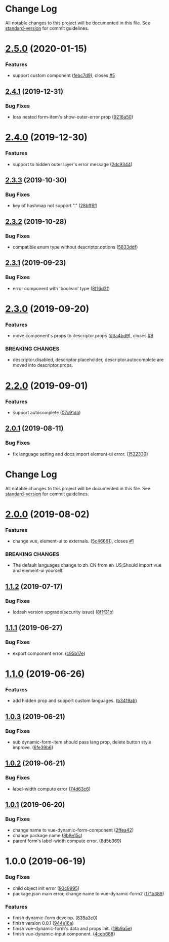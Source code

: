 # Change Log

All notable changes to this project will be documented in this file. See [standard-version](https://github.com/conventional-changelog/standard-version) for commit guidelines.

# [2.5.0](https://github.com/chenquincy/vue-dynamic-form-component/compare/v2.4.1...v2.5.0) (2020-01-15)


### Features

* support custom component ([febc7d9](https://github.com/chenquincy/vue-dynamic-form-component/commit/febc7d9)), closes [#5](https://github.com/chenquincy/vue-dynamic-form-component/issues/5)



## [2.4.1](https://github.com/chenquincy/vue-dynamic-form-component/compare/v2.4.0...v2.4.1) (2019-12-31)


### Bug Fixes

* loss nested form-item's show-outer-error prop ([9216a50](https://github.com/chenquincy/vue-dynamic-form-component/commit/9216a50))



# [2.4.0](https://github.com/chenquincy/vue-dynamic-form-component/compare/v2.3.3...v2.4.0) (2019-12-30)


### Features

* support to hidden outer layer's error message ([2dc9344](https://github.com/chenquincy/vue-dynamic-form-component/commit/2dc9344))



## [2.3.3](https://github.com/chenquincy/vue-dynamic-form-component/compare/v2.3.2...v2.3.3) (2019-10-30)


### Bug Fixes

* key of hashmap not support "." ([28bff6f](https://github.com/chenquincy/vue-dynamic-form-component/commit/28bff6f))



## [2.3.2](https://github.com/chenquincy/vue-dynamic-form-component/compare/v2.3.1...v2.3.2) (2019-10-28)


### Bug Fixes

* compatible enum type without descriptor.options ([5833ddf](https://github.com/chenquincy/vue-dynamic-form-component/commit/5833ddf))



## [2.3.1](https://github.com/chenquincy/vue-dynamic-form-component/compare/v2.3.0...v2.3.1) (2019-09-23)


### Bug Fixes

* error component with 'boolean' type ([8f16d3f](https://github.com/chenquincy/vue-dynamic-form-component/commit/8f16d3f))



# [2.3.0](https://github.com/chenquincy/vue-dynamic-form-component/compare/v2.2.0...v2.3.0) (2019-09-20)


### Features

* move component's props to descriptor.props ([d3a4bd9](https://github.com/chenquincy/vue-dynamic-form-component/commit/d3a4bd9)), closes [#6](https://github.com/chenquincy/vue-dynamic-form-component/issues/6)


### BREAKING CHANGES

* descriptor.disabled, descriptor.placeholder, descriptor.autocomplete are moved into
descriptor.props.



<a name="2.2.0"></a>
# [2.2.0](https://github.com/chenquincy/vue-dynamic-form-component/compare/v2.1.0...v2.2.0) (2019-09-01)


### Features

* support autocomplete ([07c91da](https://github.com/chenquincy/vue-dynamic-form-component/commit/07c91da))



<a name="2.0.1"></a>
## [2.0.1](https://github.com/chenquincy/vue-dynamic-form-component/compare/v2.0.0...v2.0.1) (2019-08-11)


### Bug Fixes

* fix language setting and docs import element-ui error. ([1522330](https://github.com/chenquincy/vue-dynamic-form-component/commit/1522330))



# Change Log

All notable changes to this project will be documented in this file. See [standard-version](https://github.com/conventional-changelog/standard-version) for commit guidelines.

# [2.0.0](https://github.com/chenquincy/vue-dynamic-form-component/compare/v1.1.2...v2.0.0) (2019-08-02)


### Features

* change vue, element-ui to externals. ([5c46661](https://github.com/chenquincy/vue-dynamic-form-component/commit/5c46661)), closes [#1](https://github.com/chenquincy/vue-dynamic-form-component/issues/1)


### BREAKING CHANGES

* The default languages change to zh_CN from en_US;Should import vue and element-ui
yourself.



## [1.1.2](https://github.com/chenquincy/vue-dynamic-form-component/compare/v1.1.1...v1.1.2) (2019-07-17)


### Bug Fixes

* lodash version upgrade(security issue) ([8f1f31b](https://github.com/chenquincy/vue-dynamic-form-component/commit/8f1f31b))



## [1.1.1](https://github.com/chenquincy/vue-dynamic-form-component/compare/v1.1.0...v1.1.1) (2019-06-27)


### Bug Fixes

* export component error. ([c95b17e](https://github.com/chenquincy/vue-dynamic-form-component/commit/c95b17e))



# [1.1.0](https://github.com/chenquincy/vue-dynamic-form-component/compare/v1.0.3...v1.1.0) (2019-06-26)


### Features

* add hidden prop and support custom languages. ([b3419ab](https://github.com/chenquincy/vue-dynamic-form-component/commit/b3419ab))



## [1.0.3](https://github.com/chenquincy/vue-dynamic-form-component/compare/v1.0.2...v1.0.3) (2019-06-21)


### Bug Fixes

* sub dynamic-form-item should pass lang prop, delete button style improve. ([6fe39b6](https://github.com/chenquincy/vue-dynamic-form-component/commit/6fe39b6))



## [1.0.2](https://github.com/chenquincy/vue-dynamic-form-component/compare/v1.0.1...v1.0.2) (2019-06-21)


### Bug Fixes

* label-width compute error ([74d63c6](https://github.com/chenquincy/vue-dynamic-form-component/commit/74d63c6))



## [1.0.1](https://github.com/chenquincy/vue-dynamic-form-component/compare/v1.0.0...v1.0.1) (2019-06-20)


### Bug Fixes

* change name to vue-dynamic-form-component ([2ffea42](https://github.com/chenquincy/vue-dynamic-form-component/commit/2ffea42))
* change package name ([8b9e15c](https://github.com/chenquincy/vue-dynamic-form-component/commit/8b9e15c))
* parent form's label-width compute error. ([8d5b369](https://github.com/chenquincy/vue-dynamic-form-component/commit/8d5b369))



# 1.0.0 (2019-06-19)


### Bug Fixes

* child object init error ([93c9995](https://github.com/chenquincy/vue-dynamic-form-component/commit/93c9995))
* package.json main error, change name to vue-dynamic-form2 ([f71b389](https://github.com/chenquincy/vue-dynamic-form-component/commit/f71b389))


### Features

* finish dynamic-form develop. ([839a3c0](https://github.com/chenquincy/vue-dynamic-form-component/commit/839a3c0))
* finish version 0.0.1 ([944e16a](https://github.com/chenquincy/vue-dynamic-form-component/commit/944e16a))
* finish vue-dynamic-form's data and props init. ([19b9a5e](https://github.com/chenquincy/vue-dynamic-form-component/commit/19b9a5e))
* finish vue-dynamic-input component. ([4ceb688](https://github.com/chenquincy/vue-dynamic-form-component/commit/4ceb688))
